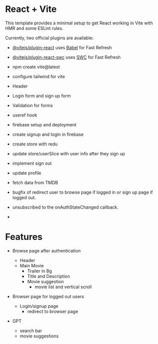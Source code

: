 # React + Vite

This template provides a minimal setup to get React working in Vite with HMR and some ESLint rules.

Currently, two official plugins are available:

- [@vitejs/plugin-react](https://github.com/vitejs/vite-plugin-react/blob/main/packages/plugin-react/README.md) uses [Babel](https://babeljs.io/) for Fast Refresh
- [@vitejs/plugin-react-swc](https://github.com/vitejs/vite-plugin-react-swc) uses [SWC](https://swc.rs/) for Fast Refresh



- npm create vite@latest
- configure tailwind for vite
- Header
- Login form and sign up form
- Validation for forms
 - useref hook
- firebase setup and deployment
- create signup and login in firebase
- create store with redu
- update store/userSlice with user info after they sign up
- implement sign out
- update profile
- fetch data from TMDB 
- bugfix of redirect user to browse page if logged in or sign up page if logged out.
- unsubscribed to the onAuthStateChanged callback.
- 


# Features
- Browse page after authentication
  - Header
  - Main Movie
    - Trailer in Bg
    - Title and Description
    - Movie suggestion
      - movie list and vertical scroll

- Browser page for logged out users
  - Login/signup page
    - redirect to browser page

- GPT
  - search bar
  - movie suggestions